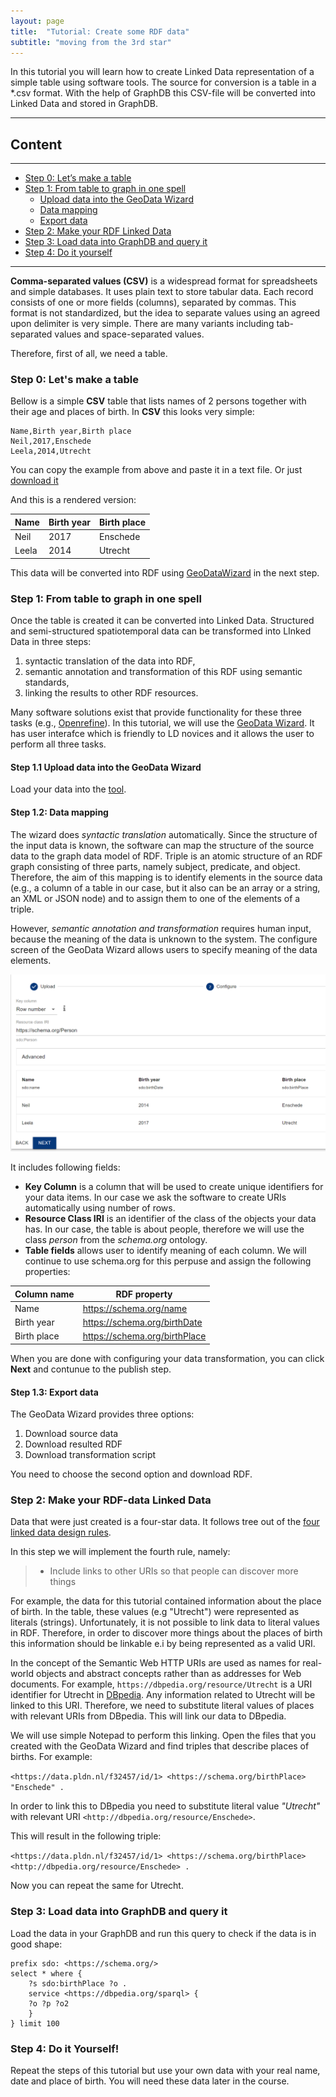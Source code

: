 ```yaml
---
layout: page
title:  "Tutorial: Create some RDF data"
subtitle: "moving from the 3rd star"
---
```


In this tutorial you will learn how to create Linked Data representation of a 
simple table using software tools.
The source for conversion is a table in a *.csv format. With the help of GraphDB this CSV-file 
will be converted into Linked Data and stored in GraphDB.

--------------

## Content
---

- [Step 0: Let’s make a table](#step0)
- [Step 1: From table to graph in one spell](#step1)
  - [Upload data into the GeoData Wizard](#step1.1)
  - [Data mapping](#step1.2)
  - [Export data](#step1.3)
- [Step 2: Make your RDF Linked Data](#step2)
- [Step 3: Load data into GraphDB and query it](#step3)
- [Step 4: Do it yourself](#step4)

---------------

**Comma-separated values (CSV)** is a widespread format for spreadsheets and simple databases.
It uses plain text to store tabular data. Each record consists of one or more fields (columns),
separated by commas. This format is not standardized, but the idea to separate values using an agreed
upon delimiter is very simple. There are many variants including tab-separated values and
space-separated values.

Therefore, first of all, we need a table.

### Step 0: Let's make a table <a name="step0"></a>

Bellow is a simple **CSV** table that lists names of 2 persons together with their age and places of birth.
In **CSV** this looks very simple:

``` csv
Name,Birth year,Birth place
Neil,2017,Enschede
Leela,2014,Utrecht
```

You can copy the example from above and paste it in a text file. 
Or just [download it](https://1drv.ms/u/s!Ah2_2X7uyAX5iNhG5jxgU27tPh19Bw)

And this is a rendered version:

| Name | Birth year | Birth place |
| ---- |------------|---------------------------|
| Neil | 2017       | Enschede                  |
| Leela | 2014       | Utrecht                   |

This data will be converted into RDF using [GeoDataWizard](https://labs.kadaster.nl/demonstrators/geodatawizard/#1) in the next step.
 
### Step 1: From table to graph in one spell <a name="step1"></a>

Once the table is created it can be converted into Linked Data.
Structured and semi-structured spatiotemporal
data can be transformed into LInked Data in three steps:
1. syntactic translation of the data into RDF,
2. semantic annotation and transformation of this RDF using semantic standards, 
3. linking the results to other RDF resources.

Many software solutions exist that provide functionality for these three tasks (e.g., [Openrefine](https://openrefine.org/)). 
In this tutorial, we will use the [GeoData Wizard](https://labs.kadaster.nl/demonstrators/geodatawizard/#1).
It has user interafce which is friendly to LD novices and it allows the user to perform all three tasks. 

#### Step 1.1 Upload data into the GeoData Wizard <a name="step1.1"></a>

Load your data into the [tool](https://labs.kadaster.nl/demonstrators/geodatawizard/#1). 

#### Step 1.2: Data mapping  <a name="step3"></a> 

The wizard does _syntactic translation_ automatically.
Since the structure of the input data is known, the software can map the structure of the source data to the graph data model of RDF.
Triple is an atomic structure of an RDF graph consisting of three parts, namely subject, predicate, and object. 
Therefore, the aim of this mapping is to identify elements in the source data 
(e.g., a column of a table in our case, but it also can be an array or a string, an XML or JSON node)
and to assign them to one of the elements of a triple. 

However, _semantic annotation and transformation_ requires human input, 
because the meaning of the data is unknown to the system. 
The configure screen of the GeoData Wizard allows users to specify meaning of the data elements. 

<img src="gdw_mapping.png" alt="GDW mapping">

It includes following fields: 

- **Key Column** is a column that will be used to create unique identifiers for your data items. In our case we ask the software to create URIs automatically using number of rows. 
- **Resource Class IRI** is an identifier of the class of the objects your data has. In our case, the table is about people, therefore we will use the class _person_ from the _schema.org_ ontology. 
- **Table fields** allows user to identify meaning of each column. We will continue to use schema.org for this perpuse and assign the following properties: 

| Column name | RDF property                  |
|-------------|-------------------------------|
| Name        | https://schema.org/name       |
| Birth year  | https://schema.org/birthDate  |
| Birth place | https://schema.org/birthPlace |

When you are done with configuring your data transformation, you can click **Next** and contunue to the publish step. 

#### Step 1.3: Export data  <a name="step3"></a>

The GeoData Wizard provides three options:
1. Download source data
2. Download resulted RDF
3. Download transformation script

You need to choose the second option and download RDF. 

### Step 2: Make your RDF-data Linked Data <a name="step4"></a>

Data that were just created is a four-star data. 
It follows tree out of the [four linked data design rules](https://www.w3.org/DesignIssues/LinkedData.html).

In this step we will implement the fourth rule, namely:

> - Include links to other URIs so that people can discover more things

For example, the data for this tutorial contained information about the place of birth. 
In the table, these values (e.g "Utrecht") were represented as literals (strings). Unfortunately, 
it is not possible to link data to literal values in RDF. 
Therefore, in order to discover more things about
 the places of birth this information should be linkable e.i by being represented as a valid URI.
 
 In the concept of the Semantic Web HTTP URIs are used as names for real-world objects and abstract concepts
 rather than as addresses for Web documents. 
 For example, `https://dbpedia.org/resource/Utrecht` is a URI identifier for Utrecht 
 in [DBpedia](https://dbpedia.org/). 
 Any information related to Utrecht will be linked to this URI. 
 Therefore, we need to substitute literal values of places with relevant URIs from DBpedia. 
 This will link our data to DBpedia. 
 
We will use simple Notepad to perform this linking. 
Open the files that you created with the GeoData Wizard and find triples that describe places of births. For example: 

``<https://data.pldn.nl/f32457/id/1> <https://schema.org/birthPlace> "Enschede" .``

In order to link this to DBpedia you need to substitute literal value _"Utrecht"_ with relevant URI ``<http://dbpedia.org/resource/Enschede>``.

This will result in the following triple:

``<https://data.pldn.nl/f32457/id/1> <https://schema.org/birthPlace> <http://dbpedia.org/resource/Enschede> .``

Now you can repeat the same for Utrecht.

### Step 3: Load data into GraphDB and query it <a name="step3"></a>

Load the data in your GraphDB and run this query to check if the data is in good shape:

```` sparql
prefix sdo: <https://schema.org/>
select * where { 
	?s sdo:birthPlace ?o .
    service <https://dbpedia.org/sparql> {
    ?o ?p ?o2
    }
} limit 100 
````

### Step 4: Do it Yourself! <a name="step4"></a>

Repeat the steps of this tutorial but use your own data with your real name, date and place of birth. 
You will need these data later in the course. 